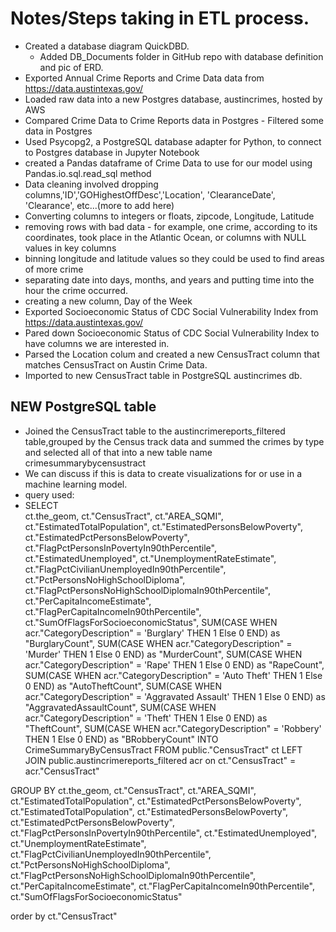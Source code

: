 # Notes/Steps taking in ETL process.

* Created a database diagram QuickDBD.
  * Added DB_Documents folder in GitHub repo with database definition and pic of ERD.
* Exported Annual Crime Reports and Crime Data data from https://data.austintexas.gov/
* Loaded raw data into a new Postgres database, austincrimes, hosted by AWS
* Compared Crime Data to Crime Reports data in Postgres - Filtered some data in Postgres
* Used Psycopg2, a PostgreSQL database adapter for Python, to connect to Postgres database in Jupyter Notebook
* created a Pandas dataframe of Crime Data to use for our model using Pandas.io.sql.read_sql method
* Data cleaning involved dropping columns,'ID','GOHighestOffDesc','Location', 'ClearanceDate', 'Clearance', etc...(more to add here)
* Converting columns to integers or floats, zipcode, Longitude, Latitude
* removing rows with bad data - for example, one crime, according to its coordinates, took place in the Atlantic Ocean, or columns with NULL values in key columns
* binning longitude and latitude values so they could be used to find areas of more crime
* separating date into days, months, and years and putting time into the hour the crime occurred. 
* creating a new column, Day of the Week
* Exported Socioeconomic Status of CDC Social Vulnerability Index from https://data.austintexas.gov/
* Pared down Socioeconomic Status of CDC Social Vulnerability Index to have columns we are interested in.
* Parsed the Location colum and created a new CensusTract column that matches CensusTract on Austin Crime Data.
* Imported to new CensusTract table in PostgreSQL austincrimes db.


## NEW PostgreSQL table
*  Joined the CensusTract table to the austincrimereports_filtered table,grouped by the Census track data and summed the crimes by type and selected all of that into a    new table name crimesummarybycensustract
*  We can discuss if this is data to create visualizations for or use in a machine learning model.
 * query used:
 * SELECT  
	ct.the_geom, 
	ct."CensusTract", 
	ct."AREA_SQMI",
	ct."EstimatedTotalPopulation", 
    ct."EstimatedPersonsBelowPoverty",
    ct."EstimatedPctPersonsBelowPoverty",
    ct."FlagPctPersonsInPovertyIn90thPercentile",
    ct."EstimatedUnemployed",
    ct."UnemploymentRateEstimate",
    ct."FlagPctCivilianUnemployedIn90thPercentile",
    ct."PctPersonsNoHighSchoolDiploma",
    ct."FlagPctPersonsNoHighSchoolDiplomaIn90thPercentile",
    ct."PerCapitaIncomeEstimate",
    ct."FlagPerCapitaIncomeIn90thPercentile",
    ct."SumOfFlagsForSocioeconomicStatus",
	SUM(CASE WHEN acr."CategoryDescription" = 'Burglary' THEN 1 Else 0 END) as "BurglaryCount",
	SUM(CASE WHEN acr."CategoryDescription" = 'Murder' THEN 1 Else 0 END) as "MurderCount",
	SUM(CASE WHEN acr."CategoryDescription" = 'Rape' THEN 1 Else 0 END) as "RapeCount",
	SUM(CASE WHEN acr."CategoryDescription" = 'Auto Theft' THEN 1 Else 0 END) as "AutoTheftCount",
	SUM(CASE WHEN acr."CategoryDescription" = 'Aggravated Assault' THEN 1 Else 0 END) as "AggravatedAssaultCount",
	SUM(CASE WHEN acr."CategoryDescription" = 'Theft' THEN 1 Else 0 END) as "TheftCount",
	SUM(CASE WHEN acr."CategoryDescription" = 'Robbery' THEN 1 Else 0 END) as "BRobberyCount"
	INTO CrimeSummaryByCensusTract
	FROM public."CensusTract" ct
LEFT JOIN public.austincrimereports_filtered acr on ct."CensusTract" = acr."CensusTract"

GROUP BY 	ct.the_geom, 
	ct."CensusTract", 
	ct."AREA_SQMI",
	ct."EstimatedTotalPopulation", 
	ct."EstimatedPctPersonsBelowPoverty",
    ct."EstimatedTotalPopulation",
    ct."EstimatedPersonsBelowPoverty",
    ct."EstimatedPctPersonsBelowPoverty",
    ct."FlagPctPersonsInPovertyIn90thPercentile",
    ct."EstimatedUnemployed",
    ct."UnemploymentRateEstimate",
    ct."FlagPctCivilianUnemployedIn90thPercentile",
    ct."PctPersonsNoHighSchoolDiploma",
    ct."FlagPctPersonsNoHighSchoolDiplomaIn90thPercentile",
    ct."PerCapitaIncomeEstimate",
    ct."FlagPerCapitaIncomeIn90thPercentile",
    ct."SumOfFlagsForSocioeconomicStatus"
	
order by ct."CensusTract"
